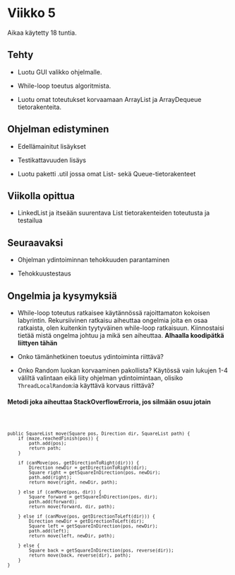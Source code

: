 # Viikko 5

Aikaa käytetty 18 tuntia.

## Tehty

* Luotu GUI valikko ohjelmalle.

* While-loop toeutus algoritmista.

* Luotu omat toteutukset korvaamaan ArrayList ja ArrayDequeue tietorakenteita.

## Ohjelman edistyminen

* Edellämainitut lisäykset

* Testikattavuuden lisäys

* Luotu paketti .util jossa omat List- sekä Queue-tietorakenteet

## Viikolla opittua

* LinkedList ja itseään suurentava List tietorakenteiden toteutusta ja testailua


## Seuraavaksi

* Ohjelman ydintoiminnan tehokkuuden parantaminen

* Tehokkuustestaus

## Ongelmia ja kysymyksiä

* While-loop toteutus ratkaisee käytännössä rajoittamaton kokoisen labyrintin. Rekursiivinen ratkaisu aiheuttaa ongelmia joita en osaa ratkaista, olen kuitenkin tyytyväinen while-loop ratkaisuun. Kiinnostaisi tietää mistä ongelma johtuu ja mikä sen aiheuttaa. **Alhaalla koodipätkä liittyen tähän**

* Onko tämänhetkinen toeutus ydintoiminta riittävä?

* Onko Random luokan korvaaminen pakollista? Käytössä vain lukujen 1-4 väliltä valintaan eikä liity ohjelman ydintoimintaan, olisiko `ThreadLocalRandom`:ia käyttävä korvaus riittävä?

#### Metodi joka aiheuttaa StackOverflowErroria, jos silmään osuu jotain

<code>
    
    public SquareList move(Square pos, Direction dir, SquareList path) {
        if (maze.reachedFinish(pos)) {
            path.add(pos);
            return path;
        }

        if (canMove(pos, getDirectionToRight(dir))) {
            Direction newDir = getDirectionToRight(dir);
            Square right = getSquareInDirection(pos, newDir);
            path.add(right);
            return move(right, newDir, path);

        } else if (canMove(pos, dir)) {
            Square forward = getSquareInDirection(pos, dir);
            path.add(forward);
            return move(forward, dir, path);

        } else if (canMove(pos, getDirectionToLeft(dir))) {
            Direction newDir = getDirectionToLeft(dir);
            Square left = getSquareInDirection(pos, newDir);
            path.add(left);
            return move(left, newDir, path);

        } else {
            Square back = getSquareInDirection(pos, reverse(dir));
            return move(back, reverse(dir), path);
        }
    }
    
</code>
